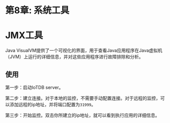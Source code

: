 <!--

    Licensed to the Apache Software Foundation (ASF) under one
    or more contributor license agreements.  See the NOTICE file
    distributed with this work for additional information
    regarding copyright ownership.  The ASF licenses this file
    to you under the Apache License, Version 2.0 (the
    "License"); you may not use this file except in compliance
    with the License.  You may obtain a copy of the License at

        http://www.apache.org/licenses/LICENSE-2.0

    Unless required by applicable law or agreed to in writing,
    software distributed under the License is distributed on an
    "AS IS" BASIS, WITHOUT WARRANTIES OR CONDITIONS OF ANY
    KIND, either express or implied.  See the License for the
    specific language governing permissions and limitations
    under the License.

-->

# 第8章: 系统工具

# JMX工具

Java VisualVM提供了一个可视化的界面，用于查看Java应用程序在Java虚拟机（JVM）上运行的详细信息，并对这些应用程序进行故障排除和分析。

## 使用

第一步：启动IoTDB server。

第二步：建立连接。对于本地的监控，不需要手动配置连接。对于远程的监控，可以添加远程的ip地址，并将端口配置为`31999`。

第三步：开始监控。双击你所建立的ip地址，就可以看到执行应用的详细信息。
